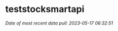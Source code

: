 
<!-- README.md is generated from README.Rmd. Please edit that file -->

# teststocksmartapi

*Date of most recent data pull: 2023-05-17 06:32:51*
